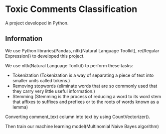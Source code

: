# Toxic Comments Classification
A project developed in Python.

## Information

We use Python libraries(Pandas, nltk(Natural Language Toolkit), re(Regular Expression)) to developed this project.

We use nltk(Natural Language Toolkit) to perform these tasks:
* Tokenization (Tokenization is a way of separating a piece of text into smaller units called tokens.)
* Removing stopwords (eliminate words that are so commonly used that they carry very little useful information.)
* Stemming (Stemming is the process of reducing a word to its word stem that affixes to suffixes and prefixes or to the roots of words known as a lemma)

Converting comment_text column into text by using CountVectorizer().

Then train our machine learning model(Multinomial Naive Bayes algorithm)
